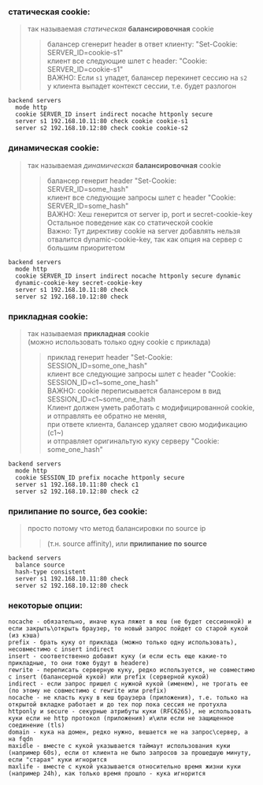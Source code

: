 ### статическая cookie:
> так называемая _статическая_ **балансировочная** cookie  
>> балансер сгенерит header в ответ клиенту: "Set-Cookie: SERVER_ID=cookie-s1"  
>> клиент все следующие шлет с header: "Cookie: SERVER_ID=cookie-s1"  
>> ВАЖНО: Если `s1` упадет, балансер перекинет сессию на `s2`  
>> у клиента выпадет контекст сессии, т.е. будет разлогон  

```  
backend servers
  mode http
  cookie SERVER_ID insert indirect nocache httponly secure
  server s1 192.168.10.11:80 check cookie cookie-s1
  server s2 192.168.10.12:80 check cookie cookie-s2
```

### динамическая cookie:
> так называемая _динамическая_ **балансировочная** cookie 
>> балансер генерит header "Set-Cookie: SERVER_ID=some_hash"  
>> клиент все следующие запросы шлет с header "Cookie: SERVER_ID=some_hash"  
>> ВАЖНО: Хеш генерится от server ip, port и secret-cookie-key  
>> Остальное поведение как со статической cookie  
>> Важно: Тут директиву cookie на server добавлять нельзя  
>> отвалится dynamic-cookie-key, так как опция на сервер с большим приоритетом  

```
backend servers
  mode http
  cookie SERVER_ID insert indirect nocache httponly secure dynamic
  dynamic-cookie-key secret-cookie-key
  server s1 192.168.10.11:80 check
  server s2 192.168.10.12:80 check
```

### прикладная cookie:
> так называемая **прикладная** cookie  
> (можно использовать только одну cookie с приклада)  
>> приклад генерит header "Set-Cookie: SESSION_ID=some_one_hash"  
>> клиент все следующие запросы шлет с header "Cookie: SESSION_ID=c1~some_one_hash"  
>> ВАЖНО: cookie переписывается балансером в вид SESSION_ID=c1~some_one_hash  
>> Клиент должен уметь работать с модифицированной cookie, и отправлять ее обратно не меняя,  
>> при ответе клиента, балансер удаляет свою модификацию (c1~)  
> и отправляет оригинальтую куку серверу "Cookie: some_one_hash"  

```
backend servers
  mode http
  cookie SESSION_ID prefix nocache httponly secure
  server s1 192.168.10.11:80 check c1
  server s2 192.168.10.12:80 check c2
```

### прилипание по source, без cookie:
> просто потому что метод балансировки по source ip  
>> (т.н. source affinity), или **прилипание по source**    

```
backend servers
  balance source
  hash-type consistent
  server s1 192.168.10.11:80 check
  server s2 192.168.10.12:80 check
```

### некоторые опции:
```
nocache - обязательно, иначе кука ляжет в кеш (не будет сессионной) и если закрыть\открыть браузер, то новый запрос пойдет со старой кукой (из кэша)
prefix - брать куку от приклада (можно только одну использовать), несовместимо с insert indirect
insert - соответственно добавит куку (и если есть еще какие-то прикладные, то они тоже будут в headerе)
rewrite - переписать серверную куку, редко используется, не совместимо с insert (балансерной кукой) или prefix (серверной кукой)
indirect - если запрос пришел с нужной кукой (именем), не трогать ее (по этому не совместимо с rewrite или prefix)
nocache - не класть куку в кеш браузера (приложения), т.е. только на открытой вкладке работает и до тех пор пока сессия не протухла
httponly и secure - секурные атрибуты куки (RFC6265), не использовать куки если не http протокол (приложения) и\или если не защищенное соединение (tls)
domain - кука на домен, редко нужно, вешается не на запрос\сервер, а на fqdn
maxidle - вместе с кукой указывается таймаут использования куки (например 60s), если от клиента не было запросов за прошедшую минуту, если "старая" куки игнорится
maxlife - вместе с кукой указывается относительно время жизни куки (например 24h), как только время прошло - кука игнорится
```